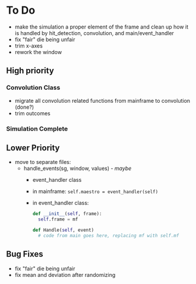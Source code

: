 # To Do

- make the simulation a proper element of the frame and clean up how it is handled by hit_detection, convolution, and main/event_handler
- fix "fair" die being unfair
- trim x-axes
- rework the window

## High priority

### Convolution Class

- migrate all convolution related functions from mainframe to convolution (done?)
- trim outcomes

### Simulation Complete

## Lower Priority

- move to separate files:
  - handle_events(sg, window, values) -  *maybe*
    - event_handler class
    - in mainframe: `self.maestro = event_handler(self)`
    - in event_handler class:

        ```python
        def __init__(self, frame):
          self.frame = mf

        def Handle(self, event)
          # code from main goes here, replacing mf with self.mf
        ```

## Bug Fixes

- fix "fair" die being unfair
- fix mean and deviation after randomizing
